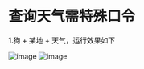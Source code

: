 
# 查询天气需特殊口令

1.狗 + 某地 + 天气，运行效果如下

![image](https://github.com/shiep18/EIS2020/blob/master/students/ZiYuan%20Wu/voice%20recognition/%E5%8C%97%E4%BA%AC%E5%A4%A9%E6%B0%94.png)
![image](https://github.com/shiep18/EIS2020/blob/master/students/ZiYuan%20Wu/voice%20recognition/%E4%B8%8A%E6%B5%B7%E5%A4%A9%E6%B0%94.png)

